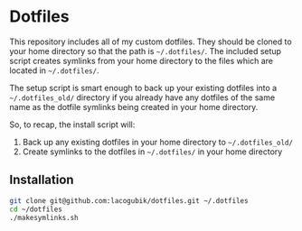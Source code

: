 Dotfiles
========
This repository includes all of my custom dotfiles.  They should be cloned to
your home directory so that the path is `~/.dotfiles/`.  The included setup
script creates symlinks from your home directory to the files which are located
in `~/.dotfiles/`.

The setup script is smart enough to back up your existing dotfiles into a
`~/.dotfiles_old/` directory if you already have any dotfiles of the same name as
the dotfile symlinks being created in your home directory.

So, to recap, the install script will:

1. Back up any existing dotfiles in your home directory to `~/.dotfiles_old/`
2. Create symlinks to the dotfiles in `~/.dotfiles/` in your home directory

Installation
------------

``` bash
git clone git@github.com:lacogubik/dotfiles.git ~/.dotfiles
cd ~/dotfiles
./makesymlinks.sh
```
